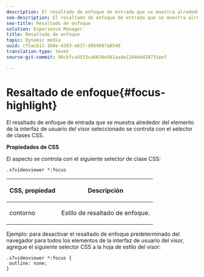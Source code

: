 ```yaml
---
description: El resaltado de enfoque de entrada que se muestra alrededor del elemento de la interfaz de usuario del visor seleccionado se controla con el selector de clases CSS.
seo-description: El resaltado de enfoque de entrada que se muestra alrededor del elemento de la interfaz de usuario del visor seleccionado se controla con el selector de clases CSS.
seo-title: Resaltado de enfoque
solution: Experience Manager
title: Resaltado de enfoque
topic: Dynamic media
uuid: cf5acb11-168e-4303-a637-d959687a0548
translation-type: tm+mt
source-git-commit: 90cbfca4533ca6639e561aa4e1344bdd20731eef

---
```



# Resaltado de enfoque{#focus-highlight}

El resaltado de enfoque de entrada que se muestra alrededor del elemento de la interfaz de usuario del visor seleccionado se controla con el selector de clases CSS.

<!--<a id="section_061E550C1C1D4DB2BD663A898895B38C"></a>-->

**Propiedades de CSS**

El aspecto se controla con el siguiente selector de clase CSS:

```
.s7videoviewer *:focus
```

<table id="table_94EE3F5BBE4547C0B4943471CEE7EDE4"> 
 <thead> 
  <tr> 
   <th colname="col1" class="entry"> <p> CSS, propiedad </p> </th> 
   <th colname="col2" class="entry"> <p>Descripción </p> </th> 
  </tr> 
 </thead>
 <tbody> 
  <tr> 
   <td colname="col1"> <p> <span class="codeph"> contorno </span> </p> </td> 
   <td colname="col2"> <p>Estilo de resaltado de enfoque. </p> </td> 
  </tr> 
 </tbody> 
</table>

Ejemplo: para desactivar el resaltado de enfoque predeterminado del navegador para todos los elementos de la interfaz de usuario del visor, agregue el siguiente selector CSS a la hoja de estilo del visor:

```
.s7videoviewer *:focus { 
 outline: none; 
}
```

